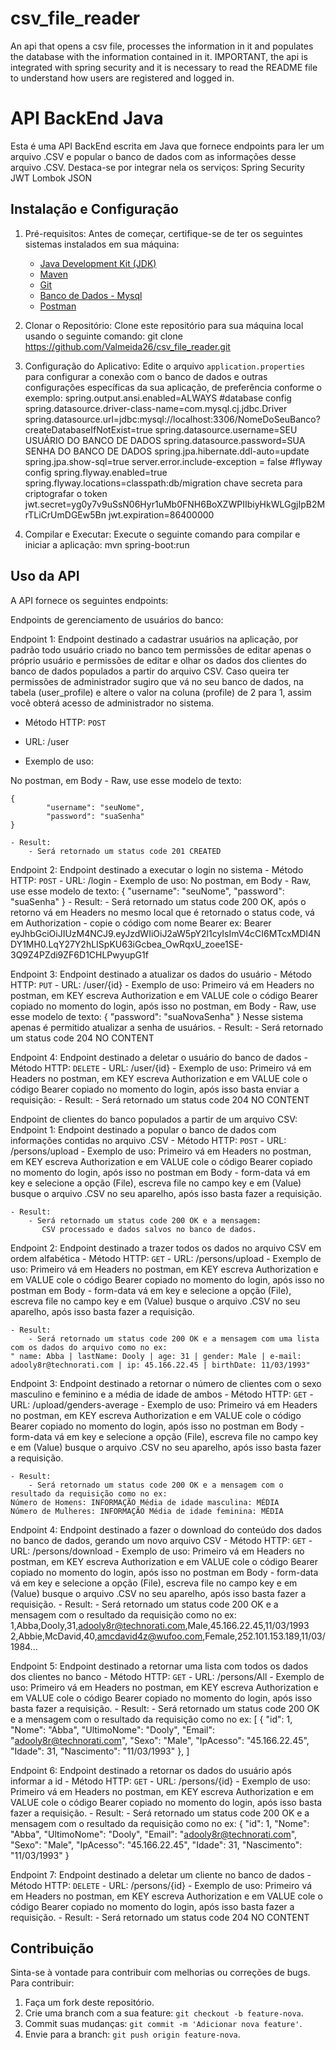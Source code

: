 # csv_file_reader
An api that opens a csv file, processes the information in it and populates the database with the information contained in it. IMPORTANT, the api is integrated with spring security and it is necessary to read the README file to understand how users are registered and logged in.

# API BackEnd Java 

Esta é uma API BackEnd escrita em Java que fornece endpoints para ler um arquivo .CSV e popular o banco de dados com as informações desse arquivo .CSV.
Destaca-se por integrar nela os serviços:
     Spring Security
     JWT
     Lombok
     JSON
     		
## Instalação e Configuração

1. Pré-requisitos: 
Antes de começar, certifique-se de ter os seguintes sistemas instalados em sua máquina:
    - [Java Development Kit (JDK)](https://www.oracle.com/java/technologies/javase-jdk11-downloads.html)
    - [Maven](https://maven.apache.org/download.cgi)
    - [Git](https://git-scm.com/downloads)
    - [Banco de Dados - Mysql](https://www.mysql.com/downloads/)
    - [Postman](https://www.postman.com/)

2. Clonar o Repositório: 
Clone este repositório para sua máquina local usando o seguinte comando:
    git clone https://github.com/Valmeida26/csv_file_reader.git

3. Configuração do Aplicativo: 
Edite o arquivo `application.properties` para configurar a conexão com o banco de dados e outras configurações específicas da sua aplicação, 
de preferência conforme o exemplo: 
spring.output.ansi.enabled=ALWAYS
#database config
spring.datasource.driver-class-name=com.mysql.cj.jdbc.Driver
spring.datasource.url=jdbc:mysql://localhost:3306/NomeDoSeuBanco?createDatabaseIfNotExist=true
spring.datasource.username=SEU USUÁRIO DO BANCO DE DADOS
spring.datasource.password=SUA SENHA DO BANCO DE DADOS
spring.jpa.hibernate.ddl-auto=update
spring.jpa.show-sql=true
server.error.include-exception = false
#flyway config
spring.flyway.enabled=true
spring.flyway.locations=classpath:db/migration
chave secreta para criptografar o token
jwt.secret=yg0y7v9uSsN06Hyr1uMb0FNH6BoXZWPIIbiyHkWLGgjIpB2MrTLiCrUmDGEw5Bn
jwt.expiration=86400000

4. Compilar e Executar: 
Execute o seguinte comando para compilar e iniciar a aplicação:
    mvn spring-boot:run

## Uso da API
A API fornece os seguintes endpoints:

Endpoints de gerenciamento de usuários do banco:

Endpoint 1:
     Endpoint destinado a cadastrar usuários na aplicação, por padrão todo usuário criado no banco tem permissões de editar apenas o próprio usuário e permissões de editar e olhar os dados dos clientes do banco de dados populados a partir do arquivo CSV. Caso queira ter permissões de administrador sugiro que vá no seu banco de dados, na tabela (user_profile) e altere o valor na coluna (profile) de 2 para 1, assim você obterá acesso de administrador no sistema.    
    
- Método HTTP: `POST`
   
 - URL: /user
   
 - Exemplo de uso:
        
No postman, em Body - Raw, use esse modelo de texto: 
	
	{
    	    "username": "seuNome",
            "password": "suaSenha"
	}

    - Result:
        - Será retornado um status code 201 CREATED

Endpoint 2: 
      Endpoint destinado a executar o login no sistema
    - Método HTTP: `POST`
    - URL: /login
    - Exemplo de uso:
        No postman, em Body - Raw, use esse modelo de texto: 
{
    "username": "seuNome",
    "password": "suaSenha"
}
    - Result:
        - Será retornado um status code 200 OK, após o retorno vá em Headers no mesmo local que é    retornado o status code, vá em Authorization - copie o código com nome Bearer ex: 
        Bearer eyJhbGciOiJIUzM4NCJ9.eyJzdWIiOiJ2aW5pY2l1cyIsImV4cCI6MTcxMDI4NDY1MH0.LqY27Y2hLISpKU63iGcbea_OwRqxU_zoee1SE-3Q9Z4PZdi9ZF6D1CHLPwyupG1f

Endpoint 3: 
      Endpoint destinado a atualizar os dados do usuário
    - Método HTTP: `PUT`
    - URL: /user/{id} 
    - Exemplo de uso:
	Primeiro vá em Headers no postman, em KEY escreva Authorization e em VALUE cole o código Bearer copiado no momento do login, após isso no postman, em Body - Raw, use esse modelo de texto: 
{
    "password": "suaNovaSenha"
}
Nesse sistema apenas é permitido atualizar a senha de usuários. 
    - Result:
        - Será retornado um status code 204 NO CONTENT

Endpoint 4: 
      Endpoint destinado a deletar o usuário do banco de dados
    - Método HTTP: `DELETE`
    - URL: /user/{id} 
    - Exemplo de uso:
	Primeiro vá em Headers no postman, em KEY escreva Authorization e em VALUE cole o código Bearer copiado no momento do login, após isso basta enviar a requisição: 
    - Result:
        - Será retornado um status code 204 NO CONTENT

Endpoint de clientes do banco populados a partir de um arquivo CSV:
Endpoint 1: 
      Endpoint destinado a popular o banco de dados com informações contidas no arquivo .CSV
    - Método HTTP: `POST`
    - URL: /persons/upload
    - Exemplo de uso:
	Primeiro vá em Headers no postman, em KEY escreva Authorization e em VALUE cole o código Bearer copiado no momento do login, após isso no postman em Body - form-data vá em key e selecione a opção (File), escreva file no campo key e em (Value) busque o arquivo .CSV no seu aparelho, após isso basta fazer a requisição. 

    - Result:
        - Será retornado um status code 200 OK e a mensagem: 
           CSV processado e dados salvos no banco de dados.

Endpoint 2: 
      Endpoint destinado a trazer todos os dados no arquivo CSV em ordem alfabética
    - Método HTTP: `GET`
    - URL: /persons/upload
    - Exemplo de uso:
	Primeiro vá em Headers no postman, em KEY escreva Authorization e em VALUE cole o código Bearer copiado no momento do login, após isso no postman em Body - form-data vá em key e selecione a opção (File), escreva file no campo key e em (Value) busque o arquivo .CSV no seu aparelho, após isso basta fazer a requisição. 

    - Result:
        - Será retornado um status code 200 OK e a mensagem com uma lista com os dados do arquivo como no ex:
	" name: Abba | lastName: Dooly | age: 31 | gender: Male | e-mail: adooly8r@technorati.com | ip: 45.166.22.45 | birthDate: 11/03/1993"

Endpoint 3: 
      Endpoint destinado a retornar o número de clientes com o sexo masculino e feminino e a média de idade de ambos
    - Método HTTP: `GET`
    - URL: /upload/genders-average
    - Exemplo de uso:
	Primeiro vá em Headers no postman, em KEY escreva Authorization e em VALUE cole o código Bearer copiado no momento do login, após isso no postman em Body - form-data vá em key e selecione a opção (File), escreva file no campo key e em (Value) busque o arquivo .CSV no seu aparelho, após isso basta fazer a requisição. 

    - Result:
        - Será retornado um status code 200 OK e a mensagem com o resultado da requisição como no ex:
	Número de Homens: INFORMAÇÃO Média de idade masculina: MÉDIA
	Número de Mulheres: INFORMAÇÃO Média de idade feminina: MÉDIA

Endpoint 4: 
      Endpoint destinado a fazer o download do conteúdo dos dados no banco de dados, gerando um novo arquivo CSV
    - Método HTTP: `GET`
    - URL: /persons/download
    - Exemplo de uso:
	Primeiro vá em Headers no postman, em KEY escreva Authorization e em VALUE cole o código Bearer copiado no momento do login, após isso no postman em Body - form-data vá em key e selecione a opção (File), escreva file no campo key e em (Value) busque o arquivo .CSV no seu aparelho, após isso basta fazer a requisição. 
    - Result:
        - Será retornado um status code 200 OK e a mensagem com o resultado da requisição como no ex:
	1,Abba,Dooly,31,adooly8r@technorati.com,Male,45.166.22.45,11/03/1993
	2,Abbie,McDavid,40,amcdavid4z@wufoo.com,Female,252.101.153.189,11/03/1984...

Endpoint 5: 
      Endpoint destinado a retornar uma lista com todos os dados dos clientes no banco
    - Método HTTP: `GET`
    - URL: /persons/All
    - Exemplo de uso:
	Primeiro vá em Headers no postman, em KEY escreva Authorization e em VALUE cole o código Bearer  copiado no momento do login, após isso
       	basta fazer a requisição. 
    - Result:
        - Será retornado um status code 200 OK e a mensagem com o resultado da requisição como no ex:
	[
    {
        "id": 1,
        "Nome": "Abba",
        "UltimoNome": "Dooly",
        "Email": "adooly8r@technorati.com",
        "Sexo": "Male",
        "IpAcesso": "45.166.22.45",
        "Idade": 31,
        "Nascimento": "11/03/1993"
    },
	]

Endpoint 6: 
      Endpoint destinado a retornar os dados do usuário após informar a id
    - Método HTTP: `GET`
    - URL: /persons/{id}
    - Exemplo de uso:
	Primeiro vá em Headers no postman, em KEY escreva Authorization e em VALUE cole o código Bearer copiado no momento do login, após isso basta fazer a requisição. 
    - Result:
        - Será retornado um status code 200 OK e a mensagem com o resultado da requisição como no ex:
	{
    "id": 1,
    "Nome": "Abba",
    "UltimoNome": "Dooly",
    "Email": "adooly8r@technorati.com",
    "Sexo": "Male",
    "IpAcesso": "45.166.22.45",
    "Idade": 31,
    "Nascimento": "11/03/1993"
	}

Endpoint 7: 
      Endpoint destinado a deletar um cliente no banco de dados
    - Método HTTP: `DELETE`
    - URL: /persons/{id}
    - Exemplo de uso:
	Primeiro vá em Headers no postman, em KEY escreva Authorization e em VALUE cole o código Bearer copiado no momento do login, após isso basta fazer a requisição. 
    - Result:
        - Será retornado um status code 204 NO CONTENT

## Contribuição

Sinta-se à vontade para contribuir com melhorias ou correções de bugs. Para contribuir:

1. Faça um fork deste repositório.
2. Crie uma branch com a sua feature: `git checkout -b feature-nova`.
3. Commit suas mudanças: `git commit -m 'Adicionar nova feature'`.
4. Envie para a branch: `git push origin feature-nova`.
